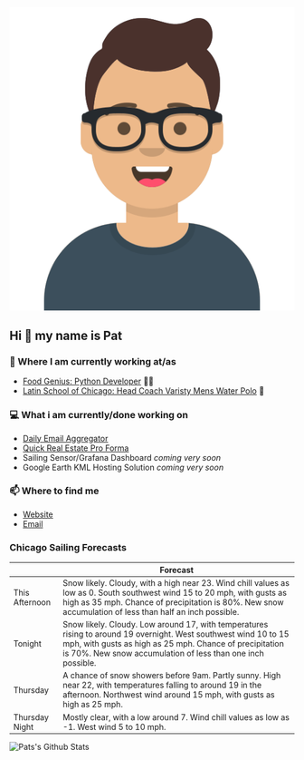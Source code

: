 [![Social banner for p-j-falconer](https://raw.githubusercontent.com/P-J-FALCONER/P-J-FALCONER/master/assets/avataaars.svg)](https://patfalconer.com/)
## Hi :wave: my name is Pat

### 💼 Where I am currently working at/as
- [Food Genius: Python Developer](https://getfoodgenius.com/) 🍔🐍
- [Latin School of Chicago: Head Coach Varisty Mens Water Polo](https://www.latinschool.org/) 🤽


### 💻 What i am currently/done working on
 - [Daily Email Aggregator](https://github.com/P-J-FALCONER/dott_daily_mail)
 - [Quick Real Estate Pro Forma](https://github.com/P-J-FALCONER/henry)
 - Sailing Sensor/Grafana Dashboard *coming very soon*
 - Google Earth KML Hosting Solution *coming very soon*

### 📫 Where to find me
 - [Website](https://patfalconer.com/)
 - [Email](mailto:patrick.j.falconer@gmail.com)


### Chicago Sailing Forecasts
|   | Forecast  |
|---|---|
| This Afternoon | Snow likely. Cloudy, with a high near 23. Wind chill values as low as 0. South southwest wind 15 to 20 mph, with gusts as high as 35 mph. Chance of precipitation is 80%. New snow accumulation of less than half an inch possible. |
| Tonight | Snow likely. Cloudy. Low around 17, with temperatures rising to around 19 overnight. West southwest wind 10 to 15 mph, with gusts as high as 25 mph. Chance of precipitation is 70%. New snow accumulation of less than one inch possible. |
| Thursday | A chance of snow showers before 9am. Partly sunny. High near 22, with temperatures falling to around 19 in the afternoon. Northwest wind around 15 mph, with gusts as high as 25 mph. |
| Thursday Night | Mostly clear, with a low around 7. Wind chill values as low as -1. West wind 5 to 10 mph. |

![Pats's Github Stats](https://github-readme-stats.vercel.app/api?username=p-j-falconer&show_icons=true&theme=radical)
